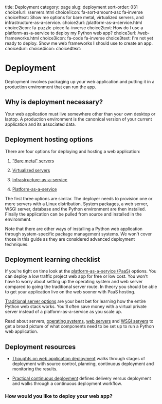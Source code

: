 title: Deployment
category: page
slug: deployment
sort-order: 031
choice1url: /servers.html
choice1icon: fa-sort-amount-asc fa-inverse
choice1text: Show me options for bare metal, virtualized servers, and infrastructure-as-a-service.
choice2url: /platform-as-a-service.html
choice2icon: fa-puzzle-piece fa-inverse
choice2text: How do I use a platform-as-a-service to deploy my Python web app?
choice3url: /web-frameworks.html
choice3icon: fa-code fa-inverse
choice3text: I'm not yet ready to deploy. Show me web frameworks I should use to create an app.
choice4url:
choice4icon:
choice4text:


# Deployment
Deployment involves packaging up your web application and putting it in a 
production environment that can run the app.


## Why is deployment necessary?
Your web application must live somewhere other than your own desktop or 
laptop. A production environment is the canonical version of your current 
application and its associated data.


## Deployment hosting options
There are four options for deploying and hosting a web application:

1. ["Bare metal" servers](/servers.html)

2. [Virtualized servers](/servers.html)

3. [Infrastructure-as-a-service](/servers.html)

4. [Platform-as-a-service](/platform-as-a-service.html)

The first three options are similar. The deployer needs to provision one or
more servers with a Linux distribution. System packages, a web server, 
WSGI server, database and the Python environment are then installed. Finally
the application can be pulled from source and installed in the environment.

Note that there are other ways of installing a Python web application through
system-specific package management systems. We won't cover those in this
guide as they are considered advanced deployment techniques.


## Deployment learning checklist
<i class="fa fa-check-square-o"></i>
If you're tight on time look at the 
[platform-as-a-service (PaaS)](/platform-as-a-service.html) options. You can
deploy a low traffic project web app for free or low cost. You won't have to
worry about setting up the operating system and web server compared to going
the traditional server route. In theory you should be able to get your 
application live on the web sooner with PaaS hosting.

<i class="fa fa-check-square-o"></i>
[Traditional server options](/servers.html) are your best bet for learning
how the entire Python web stack works. You'll often save money with a virtual
private server instead of a platform-as-a-service as you scale up.

<i class="fa fa-check-square-o"></i>
Read about servers, [operating systems](/operating-systems.html), 
[web servers](/web-servers.html) and [WSGI servers](/wsgi-servers.html) to get
a broad picture of what components need to be set up to run a Python web 
application.


## Deployment resources
* [Thoughts on web application deployment](http://omniti.com/seeds/thoughts-on-web-application-deployment)
  walks through stages of deployment with source control, planning, 
  continuous deployment and monitoring the results.

* [Practical continuous deployment](http://blogs.atlassian.com/2014/04/practical-continuous-deployment/)
  defines delivery versus deployment and walks through a continuous deployment
  workflow.


### How would you like to deploy your web app?
